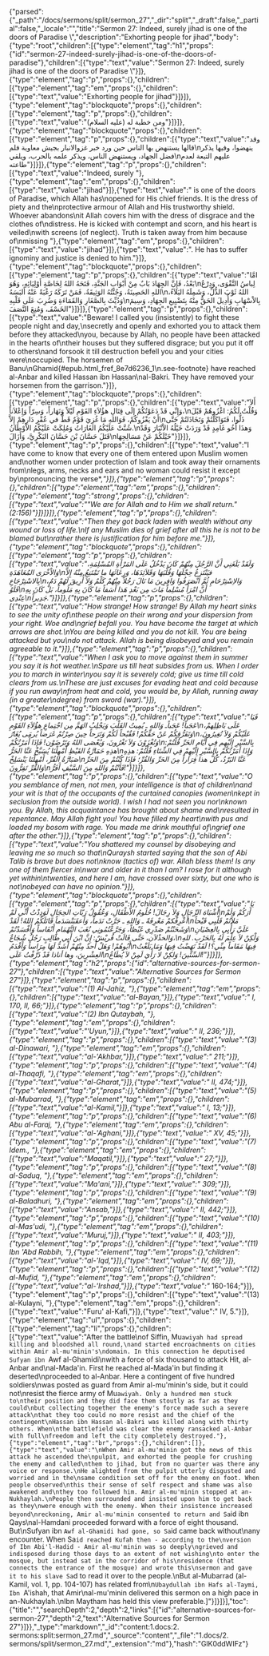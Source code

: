 {"parsed":{"_path":"/docs/sermons/split/sermon_27","_dir":"split","_draft":false,"_partial":false,"_locale":"","title":"Sermon 27:  Indeed, surely jihad is one of the doors of Paradise \\","description":"Exhorting people for jihad","body":{"type":"root","children":[{"type":"element","tag":"h1","props":{"id":"sermon-27-indeed-surely-jihad-is-one-of-the-doors-of-paradise"},"children":[{"type":"text","value":"Sermon 27:  Indeed, surely jihad is one of the doors of Paradise \\"}]},{"type":"element","tag":"p","props":{},"children":[{"type":"element","tag":"em","props":{},"children":[{"type":"text","value":"Exhorting people for jihad"}]}]},{"type":"element","tag":"blockquote","props":{},"children":[{"type":"element","tag":"p","props":{},"children":[{"type":"text","value":"ومن خطبة له (عليه السلام)"}]}]},{"type":"element","tag":"blockquote","props":{},"children":[{"type":"element","tag":"p","props":{},"children":[{"type":"text","value":"وقد قالها يستنهض بها الناس حين ورد خبر غزوالانبار بجيش معاوية فلم\nينهضوا، وفيها يذكر فضل الجهاد، ويستنهض الناس، ويذكر علمه بالحرب، ويلقي\nعليهم التبعة لعدم طاعته"}]}]},{"type":"element","tag":"p","props":{},"children":[{"type":"text","value":"Indeed, surely "},{"type":"element","tag":"em","props":{},"children":[{"type":"text","value":"jihad"}]},{"type":"text","value":" is one of the doors of Paradise, which Allah has\nopened for His chief friends. It is the dress of piety and the\nprotective armour of Allah and His trustworthy shield. Whoever abandons\nit Allah covers him with the dress of disgrace and the clothes of\ndistress. He is kicked with contempt and scorn, and his heart is veiled\nwith screens (of neglect). Truth is taken away from him because of\nmissing "},{"type":"element","tag":"em","props":{},"children":[{"type":"text","value":"jihad"}]},{"type":"text","value":". He has to suffer ignominy and justice is denied to him."}]},{"type":"element","tag":"blockquote","props":{},"children":[{"type":"element","tag":"p","props":{},"children":[{"type":"text","value":"امَّا بَعْدُ، فَإِنَّ الجِهَادَ بَابٌ مِنْ أَبْوَابِ الجَنَّةِ، فَتَحَهُ اللهُ لِخَاصَّةِ أَوْلِيَائِهِ، وَهُوَ\nلِباسُ التَّقْوَى، وَدِرْعُ اللهِ الحَصِينَةُ، وَجُنَّتُهُ الوَثِيقَةُ، فَمَنْ تَرَكَهُ رَغْبَةً عَنْهُ أَلبَسَهُ\nاللهُ ثَوْبَ الذُّلِّ، وَشَمِلَهُ البَلاَءُ، وَدُيِّثَ بِالصَّغَارِ وَالقَمَاءَةِ وَضُرِبَ عَلَى قَلْبِهِ\nبِالاْسْهَابِ وَأُدِيلَ الحَقُّ مِنْهُ بِتَضْيِيعِ الجِهَادِ، وَسِيمَ الخَسْفَـ، وَمُنِعَ النَّصَفَ"}]}]},{"type":"element","tag":"p","props":{},"children":[{"type":"text","value":"Beware! I called you (insistently) to fight these people night and day,\nsecretly and openly and exhorted you to attack them before they attacked\nyou, because by Allah, no people have been attacked in the hearts of\ntheir houses but they suffered disgrace; but you put it off to others\nand forsook it till destruction befell you and your cities were\noccupied. The horsemen of Banu\nGhamid{#epub.html_fref_8e7d6236_1\n.see-footnote} have reached al-Anbar and killed Hassan ibn Hassan\nal-Bakri. They have removed your horsemen from the garrison."}]},{"type":"element","tag":"blockquote","props":{},"children":[{"type":"element","tag":"p","props":{},"children":[{"type":"text","value":"أَلاَ وَإِنِّي قَدْ دَعَوْتُكُمْ إِلَى قِتَالِ هؤُلاَءِ القَوْمِ لَيْلاً وَنَهَاراً، وَسِرّاً وَإِعْلاَناً،\nوَقُلْتُ لَكُمُ: اغْزُوهُمْ قَبْلَ أَنْ يَغْزُوكُمْ، فَوَاللهِ مَا غُزِيَ قَوْمٌ قَطُّ في عُقْرِ دَارِهِمْ إِلاَّ\nذَلُّوا، فَتَوَاكَلْتُمْ وَتَخَاذَلتُمْ حَتَّى شُنَّتْ عَلَيْكُمُ الغَارَاتُ وَمُلِكَتْ عَلَيْكُمُ الاْوْطَانُ.\nوَهذَا أَخُو غَامِدٍ قَدْ وَرَدَتْ خَيْلُهُ الاْنْبَارَ وَقَدْ قَتَلَ حَسَّانَ بْنَ حَسَّانَ البَكْرِيَّ، وَأَزَالَ\nخَيْلَكُمْ عَنْ مَسَالِحِهَا"}]}]},{"type":"element","tag":"p","props":{},"children":[{"type":"text","value":"I have come to know that every one of them entered upon Muslim women and\nother women under protection of Islam and took away their ornaments from\nlegs, arms, necks and ears and no woman could resist it except by\npronouncing the verse*,*"}]},{"type":"element","tag":"p","props":{},"children":[{"type":"element","tag":"em","props":{},"children":[{"type":"element","tag":"strong","props":{},"children":[{"type":"text","value":"\"We are for Allah and to Him we shall return.\" (2:156)"}]}]}]},{"type":"element","tag":"p","props":{},"children":[{"type":"text","value":"Then they got back laden with wealth without any wound or loss of life.\nIf any Muslim dies of grief after all this he is not to be blamed but\nrather there is justification for him before me."}]},{"type":"element","tag":"blockquote","props":{},"children":[{"type":"element","tag":"p","props":{},"children":[{"type":"text","value":"وَلَقَدْ بَلَغَنِي أَنَّ الرَّجُلَ مِنْهُمْ كَانَ يَدْخُلُ عَلَى المَرْأَةِ المُسْلِمَةِ، وَالاْخْرَى المُعَاهَدَةِ\nفيَنْتَزِعُ حِجْلَهَا وَقُلْبَهَا وَقَلاَئِدَهَا، وَرِعَاثَهَا ما تَمْتَنِعُ مِنْهُ إِلاَّ بِالاسْتِرْجَاعِ\nوَالاِسْتِرْحَامِ ثُمَّ انْصَرَفُوا وَافِرِينَ مَا نَالَ رَجُلاً مِنْهُمْ كَلْمٌ وَلاَ أُرِيقَ لَهُمْ دَمٌ، فَلَوْ\nأَنَّ امْرَأً مُسْلِماً مَاتَ مِن بَعْدِ هَذا أَسَفاً مَا كَانَ بِهِ مَلُوماً، بَلْ كَانَ بِهِ عِنْدِي\nجَدِيراً."}]}]},{"type":"element","tag":"p","props":{},"children":[{"type":"text","value":"How strange! How strange! By Allah my heart sinks to see the unity of\nthese people on their wrong and your dispersion from your right. Woe and\ngrief befall you. You have become the target at which arrows are shot.\nYou are being killed and you do not kill. You are being attacked but you\ndo not attack. Allah is being disobeyed and you remain agreeable to it."}]},{"type":"element","tag":"p","props":{},"children":[{"type":"text","value":"When I ask you to move against them in summer you say it is hot weather.\nSpare us till heat subsides from us. When I order you to march in winter\nyou say it is severely cold; give us time till cold clears from us.\nThese are just excuses for evading heat and cold because if you run away\nfrom heat and cold, you would be, by Allah, running away (in a greater\ndegree) from sword (war)."}]},{"type":"element","tag":"blockquote","props":{},"children":[{"type":"element","tag":"p","props":{},"children":[{"type":"text","value":"فَيَا عَجَباً! عَجَباًـ وَاللهِ ـ يُمِيتُ القَلْبَ وَيَجْلِبُ الهَمَّ مِن اجْتِماعِ هؤُلاَءِ القَوْمِ\nعَلَى بَاطِلِهمْ، وَتَفَرُّقِكُمْ عَنْ حَقِّكُمْ! فَقُبْحاً لَكُمْ وَتَرَحاً حِينَ صِرْتُمْ غَرَضاً يُرمَى يُغَارُ\nعَلَيْكُمْ وَلاَ تُغِيرُونَ، وَتُغْزَوْنَ وَلاَ تَغْرُونَ، وَيُعْصَى اللهُ وَتَرْضَوْن! فَإِذَا أَمَرْتُكُمْ\nبِالسَّيْرِ إِلَيْهِم فِي أَيَّامِ الحَرِّ قُلْتُمْ: هذِهِ حَمَارَّةُ القَيْظِ أَمْهِلْنَا يُسَبَّخُ عَنَّا الحَرُّ\nوَإِذَا أَمَرْتُكُمْ بِالسَّيْرِ إِلَيْهِمْ فِي الشِّتَاءِ قُلْتُمْ: هذِهِ صَبَارَّةُ القُرِّ، أَمْهِلْنَا يَنْسَلِخْ\nعَنَّا البَرْدُ، كُلُّ هذا فِرَاراً مِنَ الحَرِّ وَالقُرِّ؛ فَإِذَا كُنْتُمْ مِنَ الحَرِّ وَالقُرِّ تَفِرُّونَ\nفَأَنْتُمْ وَاللهِ مِنَ السَّيْفِ أَفَرُّ!"}]}]},{"type":"element","tag":"p","props":{},"children":[{"type":"text","value":"O you semblance of men, not men, your intelligence is that of children\nand your wit is that of the occupants of the curtained canopies (women\nkept in seclusion from the outside world). I wish I had not seen you nor\nknown you. By Allah, this acquaintance has brought about shame and\nresulted in repentance. May Allah fight you! You have filled my heart\nwith pus and loaded my bosom with rage. You made me drink mouthful of\ngrief one after the other."}]},{"type":"element","tag":"p","props":{},"children":[{"type":"text","value":"You shattered my counsel by disobeying and leaving me so much so that\nQuraysh started saying that the son of Abi Talib is brave but does not\nknow (tactics of) war. Allah bless them! Is any one of them fiercer in\nwar and older in it than I am? I rose for it although yet within\ntwenties, and here I am, have crossed over sixty, but one who is not\nobeyed can have no opinion."}]},{"type":"element","tag":"blockquote","props":{},"children":[{"type":"element","tag":"p","props":{},"children":[{"type":"text","value":"يَا أَشْبَاهَ الرِّجَالِ وَلاَ رِجَالَ! حُلُومُ الاْطْفَالِ، وَعُقُولُ رَبّاتِ الحِجَالِ لَوَدِدْتُ أَنِّي لَمْ\nأَرَكُمْ وَلَمْ أَعْرِفْكمْ مَعْرِفَةً ـ وَاللهِ ـ جَرَّتْ نَدَماً، وَأَعقَبَتْسَدَماً قَاتَلَكُمُ اللهُ! لَقَدْ\nمَلاَتُمْ قَلْبِي قَيْحاً وَشَحَنْتُمْ صَدْرِي غَيْظاً، وَجَرَّعْتُمُونِي نُغَبَ التَّهْمَامِ أَنْفَاساً وَأَفْسَدْتُمْ\nعَلَيَّ رَأْيِي بِالعِصْيَانِ وَالخذْلاَن، حَتَّى قَالَتْ قُريْشٌ: إِنَّ ابْنَ أَبِي طَالِبٍ رَجُلٌ شُجَاعٌ،\nوَلْكِنْ لاَ عِلْمَ لَهُ بِالحَرْبِ. للهِ أَبُوهُمْ! وَهَلْ أَحدٌ مِنْهُمْ أَشَدُّ لَهَا مِرَاساً وَأَقْدَمُ\nفِيهَا مَقَاماً مِنِّي؟! لَقَدْ نَهَضْتُ فِيهَا وَمَا بَلَغْتُ العِشْرِينَ، وها أناذا قَدْ ذَرَّفْتُ عَلَى\nالسِّتِّينَ! وَلكِنْ لا رَأْيَ لَمِنْ لاَ يُطَاعُ!"}]}]},{"type":"element","tag":"h2","props":{"id":"alternative-sources-for-sermon-27"},"children":[{"type":"text","value":"Alternative Sources for Sermon 27"}]},{"type":"element","tag":"p","props":{},"children":[{"type":"text","value":"(1) Al-Jahiz, "},{"type":"element","tag":"em","props":{},"children":[{"type":"text","value":"al-Bayan,"}]},{"type":"text","value":" I, 170, II, 66;"}]},{"type":"element","tag":"p","props":{},"children":[{"type":"text","value":"(2) Ibn Qutaybah, "},{"type":"element","tag":"em","props":{},"children":[{"type":"text","value":"'Uyun,"}]},{"type":"text","value":" II, 236;"}]},{"type":"element","tag":"p","props":{},"children":[{"type":"text","value":"(3) al-Dinawari, "},{"type":"element","tag":"em","props":{},"children":[{"type":"text","value":"al-'Akhbar,"}]},{"type":"text","value":" 211;"}]},{"type":"element","tag":"p","props":{},"children":[{"type":"text","value":"(4) al-Thaqafi, "},{"type":"element","tag":"em","props":{},"children":[{"type":"text","value":"al-Gharat,"}]},{"type":"text","value":" II, 474;"}]},{"type":"element","tag":"p","props":{},"children":[{"type":"text","value":"(5) al-Mubarrad, "},{"type":"element","tag":"em","props":{},"children":[{"type":"text","value":"al-Kamil,"}]},{"type":"text","value":" I, 13;"}]},{"type":"element","tag":"p","props":{},"children":[{"type":"text","value":"(6) Abu al-Faraj, "},{"type":"element","tag":"em","props":{},"children":[{"type":"text","value":"al-'Aghani,"}]},{"type":"text","value":" XV, 45;"}]},{"type":"element","tag":"p","props":{},"children":[{"type":"text","value":"(7) Idem., "},{"type":"element","tag":"em","props":{},"children":[{"type":"text","value":"Maqatil,"}]},{"type":"text","value":" 27;"}]},{"type":"element","tag":"p","props":{},"children":[{"type":"text","value":"(8) al-Saduq, "},{"type":"element","tag":"em","props":{},"children":[{"type":"text","value":"Ma'ani,"}]},{"type":"text","value":" 309;"}]},{"type":"element","tag":"p","props":{},"children":[{"type":"text","value":"(9) al-Baladhuri, "},{"type":"element","tag":"em","props":{},"children":[{"type":"text","value":"Ansab,"}]},{"type":"text","value":" II, 442;"}]},{"type":"element","tag":"p","props":{},"children":[{"type":"text","value":"(10) al-Mas'udi, "},{"type":"element","tag":"em","props":{},"children":[{"type":"text","value":"Muruj,"}]},{"type":"text","value":" II, 403;"}]},{"type":"element","tag":"p","props":{},"children":[{"type":"text","value":"(11) Ibn 'Abd Rabbih, "},{"type":"element","tag":"em","props":{},"children":[{"type":"text","value":"al-'Iqd,"}]},{"type":"text","value":" IV, 69;"}]},{"type":"element","tag":"p","props":{},"children":[{"type":"text","value":"(12) al-Mufid, "},{"type":"element","tag":"em","props":{},"children":[{"type":"text","value":"al-'Irshad,"}]},{"type":"text","value":"* 160-164;"}]},{"type":"element","tag":"p","props":{},"children":[{"type":"text","value":"(13) al-Kulayni, "},{"type":"element","tag":"em","props":{},"children":[{"type":"text","value":"Furu' al-Kafi,"}]},{"type":"text","value":" IV, 5."}]},{"type":"element","tag":"ul","props":{},"children":[{"type":"element","tag":"li","props":{},"children":[{"type":"text","value":"After the battle\nof Siffin, Mu`awiyah had spread killing and bloodshed all round,\nand started encroachments on cities within Amir al-mu'minin's\ndomain. In this connection he deputised Sufyan ibn `Awf al-Ghamidi\nwith a force of six thousand to attack Hit, al-Anbar and\nal-Mada'in. First he reached al-Mada'in but finding it deserted\nproceeded to al-Anbar. Here a contingent of five hundred soldiers\nwas posted as guard from Amir al-mu'minin's side, but it could not\nresist the fierce army of Mu`awiyah. Only a hundred men stuck to\ntheir position and they did face them stoutly as far as they could\nbut collecting together the enemy's force made such a severe attack\nthat they too could no more resist and the chief of the contingent\nHassan ibn Hassan al-Bakri was killed along with thirty others. When\nthe battlefield was clear the enemy ransacked al-Anbar with full\nfreedom and left the city completely destroyed."},{"type":"element","tag":"br","props":{},"children":[]},{"type":"text","value":"\nWhen Amir al-mu'minin got the news of this attack he ascended the\npulpit, and exhorted the people for crushing the enemy and called\nthem to jihad, but from no quarter was there any voice or response.\nHe alighted from the pulpit utterly disgusted and worried and in the\nsame condition set off for the enemy on foot. When people observed\nthis their sense of self respect and shame was also awakened and\nthey too followed him. Amir al-mu'minin stopped at an-Nukhaylah.\nPeople then surrounded and insisted upon him to get back as they\nwere enough with the enemy. When their insistence increased beyond\nreckoning, Amir al-mu'minin consented to return and Sa`id ibn Qays\nal-Hamdani proceeded forward with a force of eight thousand. But\nSufyan ibn `Awf al-Ghamidi had gone, so Sa`id came back without\nany encounter. When Sa`id reached Kufah then - according to the\nversion of Ibn Abi'l-Hadid - Amir al-mu'minin was so deeply\ngrieved and indisposed during those days to an extent of not wishing\nto enter the mosque, but instead sat in the corridor of his\nresidence (that connects the entrance of the mosque) and wrote this\nsermon and gave it to his slave Sa`d to read it over to the people.\nBut al-Mubarrad (al-Kamil, vol. 1, pp. 104-107) has related from\n`Ubaydullah ibn Hafs al-Taymi, Ibn `A'ishah, that Amir\nal-mu'minin delivered this sermon on a high pace in an-Nukhaylah.\nIbn Maytham has held this view preferable.]"}]}]}],"toc":{"title":"","searchDepth":2,"depth":2,"links":[{"id":"alternative-sources-for-sermon-27","depth":2,"text":"Alternative Sources for Sermon 27"}]}},"_type":"markdown","_id":"content:1.docs:2. sermons:split:sermon_27.md","_source":"content","_file":"1.docs/2. sermons/split/sermon_27.md","_extension":"md"},"hash":"GlK0ddWIFz"}